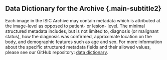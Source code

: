 ## Data Dictionary for the Archive {.main-subtitle2}

Each image in the ISIC Archive may contain metadata which is attributed at the image-level as opposed to patient- or lesion- level. The minimal structured metadata includes, but is not limited to, diagnosis (or malignant status), how the diagnosis was confirmed, approximate location on the body, and demographic features such as age and sex. For more information about the specific structured metadata fields and their allowed values, please see our GitHub repository: [data dictionary](https://github.com/ImageMarkup/isic-archive/wiki/Image).
